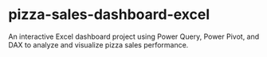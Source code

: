 # pizza-sales-dashboard-excel
An interactive Excel dashboard project using Power Query, Power Pivot, and DAX to analyze and visualize pizza sales performance.
